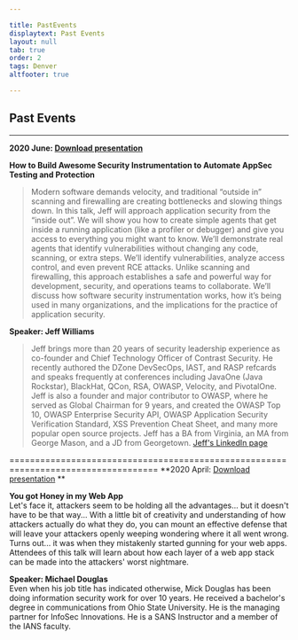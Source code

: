 ```yaml
---

title: PastEvents
displaytext: Past Events
layout: null
tab: true
order: 2
tags: Denver
altfooter: true

---
```


## Past Events
<hr>

**2020 June:  [Download presentation](zz_presentations_2020_06.pdf)**

**How to Build Awesome Security Instrumentation to Automate AppSec Testing and Protection** <br>
>Modern software demands velocity, and traditional “outside in” scanning and firewalling are creating bottlenecks and slowing things down. In this talk, Jeff will approach application security from the “inside out”. We will show you how to create simple agents that get inside a running application (like a profiler or debugger) and give you access to everything you might want to know. We’ll demonstrate real agents that identify vulnerabilities without changing any code, scanning, or extra steps. We’ll identify vulnerabilities, analyze access control, and even prevent RCE attacks. Unlike scanning and firewalling, this approach establishes a safe and powerful way for development, security, and operations teams to collaborate. We’ll discuss how software security instrumentation works, how it’s being used in many organizations, and the implications for the practice of application security.

**Speaker:  Jeff Williams** 
<br>
>Jeff brings more than 20 years of security leadership experience as co-founder and Chief Technology Officer of Contrast Security. He recently authored the DZone DevSecOps, IAST, and RASP refcards and speaks frequently at conferences including JavaOne (Java Rockstar), BlackHat, QCon, RSA, OWASP, Velocity, and PivotalOne. Jeff is also a founder and major contributor to OWASP, where he served as Global Chairman for 9 years, and created the OWASP Top 10, OWASP Enterprise Security API, OWASP Application Security Verification Standard, XSS Prevention Cheat Sheet, and many more popular open source projects. Jeff has a BA from Virginia, an MA from George Mason, and a JD from Georgetown. <a href="https://www.linkedin.com/in/planetlevel/" target="_blank">Jeff's LinkedIn page</a>

===================================================================================
**2020 April:  [Download presentation](zz_presentations_2020_04.pdf) **

**You got Honey in my Web App** <br>
Let's face it, attackers seem to be holding all the advantages... but it doesn't have to be that way... With a little bit of creativity and understanding of how attackers actually do what they do, you can mount an effective defense that will leave your attackers openly weeping wondering where it all went wrong. Turns out... it was when they mistakenly started gunning for your web apps. Attendees of this talk will learn about how each layer of a web app stack can be made into the attackers' worst nightmare.

**Speaker:  Michael Douglas** <br>
Even when his job title has indicated otherwise, Mick Douglas has been doing information security work for over 10 years. He received a bachelor's degree in communications from Ohio State University. He is the managing partner for InfoSec Innovations. He is a SANS Instructor and a member of the IANS faculty.